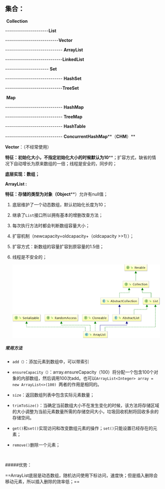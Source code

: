 ## 集合：

​         **Collection**

----------------------**List**

---------------------------**Vector**

----------------------------- **ArrayList**

-----------------------------**LinkedList**

---------------------- **Set**

-----------------------------  **HashSet**

 -----------------------------**TreeSet**





​         **Map**

-----------------------------  **HashMap**

 -----------------------------  **TreeMap**

  -----------------------------   **HashTable**

   -----------------------------   **ConcurrentHashMap****（****CHM****）**

 

**Vector**：（不经常使用）

**特征：初始化大小，不指定初始化大小的时候默认为10****；扩容方式，缺省的情况下自动增长为原来数组的一倍；线程是安全的，同步的；

**底层实现：数组；**

 

**ArrayList :**

​         **特征：存储的类型为对象（Object****）允许有null值；

1. 底层维护了一个动态数组，默认初始化长度为10；

2. 继承了`List`接口所以拥有基本的增删改查方法；

3. 每次执行方法时都会判断数组容量大小；

4. 扩容机制（newcapacity=oldcapacity+（oldcapacity >>1））；

5. 扩容方式：新数组的容量扩容到原容量的1.5倍；

6. 线程是不安全的；

   

   ![](https://github.com/y-zlong/javaAPI/blob/master/img/824033814-59d2489b533a5_articlex.png)

   

##### 常用方法

- `add（）`：添加元素到数组中，可以带索引

- `ensureCapacity（）`：array.ensureCapacity（100）将分配一个包含100个对象的内部数组，然后调用100次add。也可以`ArrayList<Integer> array = new ArrayList<>(100) `两者的作用是相同的。

- `size`：返回数组列表中包含实际元素数量；

- `trimToSize()`：当确定当前数组大小不在发生变化的时候，该方法将存储区域的大小调整为当前元素数量所需的存储空间大小，垃圾回收机制将回收多余的存储空间。

- `get()`和`set()`实现访问和改变数组元素的操作；`set()`只能设置已经存在的元素；

- `remove()`删除一个元素；

  ​		

#####优势：

​		==ArrayList底层是动态数组，随机访问使用下标访问，速度快；但是插入删除会移动元素，所以插入删除的效率低；==

  